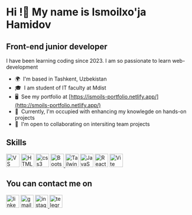 
  Hi !👋 My name is Ismoilxo'ja Hamidov
  ===================================================================================================================================

  Front-end junior developer
  -------------------

  I have been learning coding since 2023. I am so passionate to learn web-development

  *   🌍  I'm based in Tashkent, Uzbekistan
  *   🎓  I am student of IT faculty at Mdist
  *   🖥️  See my portfolio at [https://ismoils-portfolio.netlify.app/](http://smoils-portfolio.netlify.app/)
  *   🧠  Currently, I'm occupied with enhancing my knowlegde on hands-on projects
  *   🤝  I'm open to collaborating on intersiting team projects 

  Skills
  -------------------
  <p align="left">
  <a href="https://code.visualstudio.com/" target="_blank" rel="noreferrer"><img src="https://raw.githubusercontent.com/danielcranney/readme-generator/main/public/icons/skills/visualstudiocode.svg" width="36" height="36" alt="VS Code" /></a>
  <a href="https://developer.mozilla.org/en-US/docs/Glossary/HTML5" target="_blank" rel="noreferrer"><img src="https://raw.githubusercontent.com/danielcranney/readme-generator/main/public/icons/skills/html5-colored.svg" width="36" height="36" alt="HTML5" /></a>
  <a href="https://developer.mozilla.org/en-US/docs/Glossary/HTML5" target="_blank" rel="noreferrer"> 
    <img src="https://cdn.jsdelivr.net/gh/devicons/devicon/icons/css3/css3-original.svg" width="36" height="36" alt="css3 logo"  /></a>
  <a href="https://getbootstrap.com/" target="_blank" rel="noreferrer"><img src="https://raw.githubusercontent.com/danielcranney/readme-generator/main/public/icons/skills/bootstrap-colored.svg" width="36" height="36" alt="Bootstrap" />
  <a href="https://tailwindcss.com/" target="_blank" rel="noreferrer"><img src="https://raw.githubusercontent.com/danielcranney/readme-generator/main/public/icons/skills/tailwindcss-colored.svg" width="36" height="36" alt="TailwindCSS" /></a>
  <a href="https://developer.mozilla.org/en-US/docs/Web/JavaScript" target="_blank" rel="noreferrer"><img src="https://raw.githubusercontent.com/danielcranney/readme-generator/main/public/icons/skills/javascript-colored.svg" width="36" height="36" alt="JavaScript" /></a>
  <a href="https://reactjs.org/" target="_blank" rel="noreferrer"><img src="https://raw.githubusercontent.com/danielcranney/readme-generator/main/public/icons/skills/react-colored.svg" width="36" height="36" alt="React" /></a>
  <a href="https://vitejs.dev/" target="_blank" rel="noreferrer"><img src="https://raw.githubusercontent.com/danielcranney/readme-generator/main/public/icons/skills/vite-colored.svg" width="36" height="36" alt="Vite" /></a>
  </a>
  </p>
                      

You can contact me on
  -------------------
  <div align="left">
    <a href="https://www.linkedin.com/in/ismoilxo-ja-hamidov-723b66314/?trk=eml-email_interested_candidates_activation_single_01-profile_prompt-0-mercado" target="_blank" rel="noreferrer"><img src="https://img.shields.io/static/v1?message=LinkedIn&logo=linkedin&label=&color=0077B5&logoColor=white&labelColor=&style=for-the-badge" height="35" alt="linkedin logo"/></a>
    <a href="mailto:ismoilxojahamidov@gmail.com" target="_blank" rel="noreferrer">
    <img src="https://img.shields.io/static/v1?message=Gmail&logo=gmail&label=&color=D14836&logoColor=white&labelColor=&style=for-the-badge" height="35" alt="gmail logo"/></a>
    <a href="https://www.linkedin.com/in/ismoilxo-ja-hamidov-723b66314/?trk=eml-email_interested_candidates_activation_single_01-profile_prompt-0-mercado" target="_blank" rel="noreferrer"></a>
    <a href="http://www.instagram.com/ismoil_1775" target="_blank" rel="noreferrer"> 
      <img src="https://img.shields.io/static/v1?message=Instagram&logo=instagram&label=&color=E4405F&logoColor=white&labelColor=&style=for-the-badge" height="35" alt="instagram logo"/>
    </a>
    <a href="https://www.linkedin.com/in/ismoilxo-ja-hamidov-723b66314/?trk=eml-email_interested_candidates_activation_single_01-profile_prompt-0-mercado" target="_blank" rel="noreferrer"></a>
    <a href="https://t.me/Ismoil_1775" target="_blank" rel="noreferrer"> 
      <img src="https://img.shields.io/static/v1?message=Telegram&logo=telegram&label=&color=0088CC&logoColor=white&labelColor=&style=for-the-badge" height="35" alt="telegram logo"/>
    </a>

  </div>

###
###
###
  <!-- <div align="center">
Percentage of Using Languages 
  -------------------
    <img src="https://github-readme-stats.vercel.app/api?username=maurodesouza&hide_title=false&hide_rank=false&show_icons=true&include_all_commits=true&count_private=true&disable_animations=false&theme=dracula&locale=en&hide_border=false" height="150" alt="stats graph"  />
    <img src="https://github-readme-stats.vercel.app/api/top-langs?username=maurodesouza&locale=en&hide_title=false&layout=compact&card_width=320&langs_count=5&theme=dracula&hide_border=false" height="150" alt="languages graph"  />

    
  <img src="https://github-readme-stats.vercel.app/api?username=IsmoilHamidov&hide_title=false&hide_rank=false&show_icons=true&include_all_commits=true&count_private=true&disable_animations=false&theme=dracula&locale=en&hide_border=false" height="150" alt="stats graph" />

  <img src="https://github-readme-stats.vercel.app/api/top-langs?username=IsmoilHamidov&locale=en&hide_title=false&layout=compact&card_width=320&langs_count=5&theme=dracula&hide_border=false" height="150" alt="languages graph" />
  </div> -->


  ###

 




  <br clear="both">
